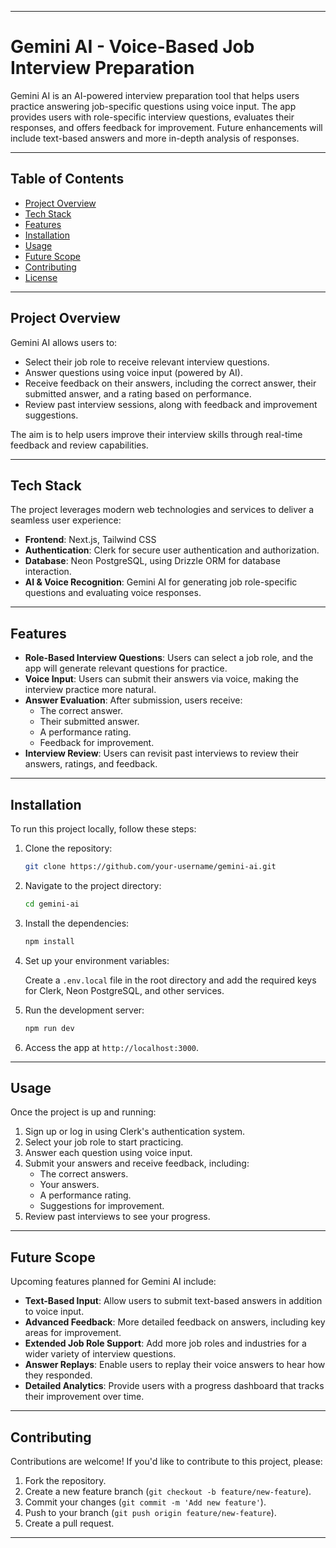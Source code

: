 
---

# **Gemini AI - Voice-Based Job Interview Preparation**

Gemini AI is an AI-powered interview preparation tool that helps users practice answering job-specific questions using voice input. The app provides users with role-specific interview questions, evaluates their responses, and offers feedback for improvement. Future enhancements will include text-based answers and more in-depth analysis of responses.

---

## **Table of Contents**

- [Project Overview](#project-overview)
- [Tech Stack](#tech-stack)
- [Features](#features)
- [Installation](#installation)
- [Usage](#usage)
- [Future Scope](#future-scope)
- [Contributing](#contributing)
- [License](#license)
  
---

## **Project Overview**

Gemini AI allows users to:

- Select their job role to receive relevant interview questions.
- Answer questions using voice input (powered by AI).
- Receive feedback on their answers, including the correct answer, their submitted answer, and a rating based on performance.
- Review past interview sessions, along with feedback and improvement suggestions.

The aim is to help users improve their interview skills through real-time feedback and review capabilities.

---

## **Tech Stack**

The project leverages modern web technologies and services to deliver a seamless user experience:

- **Frontend**: Next.js, Tailwind CSS
- **Authentication**: Clerk for secure user authentication and authorization.
- **Database**: Neon PostgreSQL, using Drizzle ORM for database interaction.
- **AI & Voice Recognition**: Gemini AI for generating job role-specific questions and evaluating voice responses.

---

## **Features**

- **Role-Based Interview Questions**: Users can select a job role, and the app will generate relevant questions for practice.
- **Voice Input**: Users can submit their answers via voice, making the interview practice more natural.
- **Answer Evaluation**: After submission, users receive:
  - The correct answer.
  - Their submitted answer.
  - A performance rating.
  - Feedback for improvement.
- **Interview Review**: Users can revisit past interviews to review their answers, ratings, and feedback.
  
---

## **Installation**

To run this project locally, follow these steps:

1. Clone the repository:
   ```bash
   git clone https://github.com/your-username/gemini-ai.git
   ```

2. Navigate to the project directory:
   ```bash
   cd gemini-ai
   ```

3. Install the dependencies:
   ```bash
   npm install
   ```

4. Set up your environment variables:

   Create a `.env.local` file in the root directory and add the required keys for Clerk, Neon PostgreSQL, and other services.

5. Run the development server:
   ```bash
   npm run dev
   ```

6. Access the app at `http://localhost:3000`.

---

## **Usage**

Once the project is up and running:

1. Sign up or log in using Clerk's authentication system.
2. Select your job role to start practicing.
3. Answer each question using voice input.
4. Submit your answers and receive feedback, including:
   - The correct answers.
   - Your answers.
   - A performance rating.
   - Suggestions for improvement.
5. Review past interviews to see your progress.

---

## **Future Scope**

Upcoming features planned for Gemini AI include:

- **Text-Based Input**: Allow users to submit text-based answers in addition to voice input.
- **Advanced Feedback**: More detailed feedback on answers, including key areas for improvement.
- **Extended Job Role Support**: Add more job roles and industries for a wider variety of interview questions.
- **Answer Replays**: Enable users to replay their voice answers to hear how they responded.
- **Detailed Analytics**: Provide users with a progress dashboard that tracks their improvement over time.

---

## **Contributing**

Contributions are welcome! If you'd like to contribute to this project, please:

1. Fork the repository.
2. Create a new feature branch (`git checkout -b feature/new-feature`).
3. Commit your changes (`git commit -m 'Add new feature'`).
4. Push to your branch (`git push origin feature/new-feature`).
5. Create a pull request.

---



